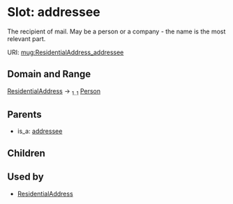 
# Slot: addressee


The recipient of mail. May be a person or a company - the name is the most relevant part.

URI: [mug:ResidentialAddress_addressee](https://w3id.org/caufieldjh-in-space/mug_schemas/ResidentialAddress_addressee)


## Domain and Range

[ResidentialAddress](ResidentialAddress.md) &#8594;  <sub>1..1</sub> [Person](Person.md)

## Parents

 *  is_a: [addressee](addressee.md)

## Children


## Used by

 * [ResidentialAddress](ResidentialAddress.md)
